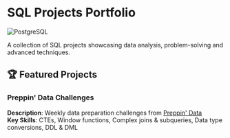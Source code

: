 # SQL Projects Portfolio

![PostgreSQL](https://img.shields.io/badge/PostgreSQL-grey)

A collection of SQL projects showcasing data analysis, problem-solving and advanced techniques.

## 🏆 Featured Projects

### Preppin' Data Challenges
**Description**: Weekly data preparation challenges from [Preppin' Data](https://preppindata.blogspot.com/)  
**Key Skills**: CTEs, Window functions, Complex joins & subqueries, Data type conversions, DDL & DML


